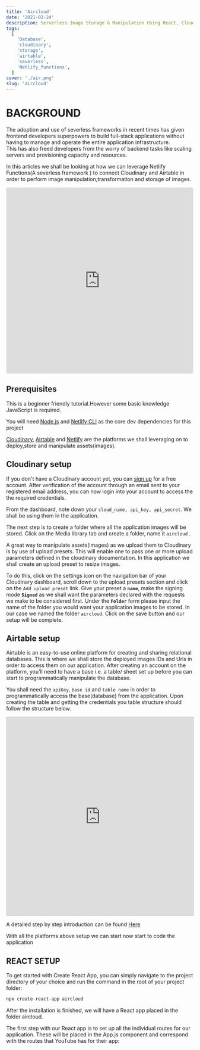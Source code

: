 ```yaml
---
title: 'Aircloud'
date: '2021-02-24'
description: Serverless Image Storage & Manipulation Using React, Cloudinary,    Airtable & Netlify functions.
tags:
  [
    'Database',
    'cloudinary',
    'storage',
    'airtable',
    'severless',
    'Netlify_functions',
  ]
cover: './air.png'
slug: 'aircloud'
---
```


# <b>BACKGROUND</b>

The adoption and use of severless frameworks in recent times has given frontend developers superpowers to build full-stack applications without having to manage and operate the entire application infrastructure.</br>
This has also freed developers from the worry of backend tasks like scaling servers and provisioning capacity and resources.

In this articles we shall be looking at how we can leverage Netlify
Functions(A severless framework ) to connect Cloudinary and Airtable in order to perform image manipulation,transformation and storage of images.

<iframe src="https://codesandbox.io/embed/aircloud-el3wv?fontsize=14&hidenavigation=1&theme=dark"style="width:100%; height:500px; border:0; border-radius: 4px; overflow:hidden;" title="aircloud"allow="accelerometer; ambient-light-sensor; camera; encrypted-media; geolocation; gyroscope; hid; microphone; midi; payment; usb; vr; xr-spatial-tracking"sandbox="allow-forms allow-modals allow-popups allow-presentation allow-same-origin allow-scripts"></iframe>

## Prerequisites

This is a beginner friendly tutorial.However some basic knowledge JavaScript is required.

You will need [Node.js](https://nodejs.org/en/) and [Netlify CLI](https://docs.netlify.com/cli/get-started/) as the core dev dependencies for this project

[Cloudinary](https://cloudinary.com/), [Airtable](https://airtable.com/) and [Netlify](https://www.netlify.com) are the platforms we shall leveraging on to deploy,store and manipulate assets(images).

## Cloudinary setup

If you don't have a Cloudinary account yet, you can [sign up](https://cloudinary.com/signup) for a free account. After verification of the account through an email sent to your registered email address, you can now login into your account to access the the required credentials.

From the dashboard, note down your `cloud_name, api_key, api_secret`. We shall be using them in the application.

The next step is to create a folder where all the application images will be stored. Click on the Media library tab and create a folder, name it `aircloud` .

A great way to manipulate assets(images) as we upload them to Cloudinary is by use of upload presets. This will enable one to pass one or more upload parameters defined in the cloudinary documentation. In this application we shall create an upload preset to resize images.

To do this, click on the settings icon on the navigation bar of your Cloudinary dashboard, scroll down to the upload presets section and click on the `Add upload preset` link. Give your preset a <b>`name`</b>, make the signing mode <b>`Signed`</b> as we shall want the parameters declared with the requests we make to be considered first. Under the <b>`Folder`</b> form please input the name of the folder you would want your application images to be stored. In our case we named the folder `aircloud`. Click on the save button and our setup will be complete.

## Airtable setup

Airtable is an easy-to-use online platform for creating and sharing relational databases. This is where we shall store the deployed images IDs and Urls in order to access them on our application. After creating an account on the platform, you’ll need to have a base i.e. a table/ sheet set up before you can start to programmatically manipulate the database.

You shall need the `apiKey`, `base id` and `table name` in order to programmatically access the base(database) from the application.
Upon creating the table and getting the credentials you table structure should follow the structure below.

 <iframe class="airtable-embed" src="https://airtable.com/embed/shr3pOyZrmmHZPwEy?backgroundColor=purple&viewControls=on" frameborder="0" onmousewheel="" width="100%" height="533" style="background: transparent; border: 1px solid #ccc;"></iframe>

A detailed step by step introduction can be found [Here](https://musebecodes.dev/airtable)

With all the platforms above setup we can start now start to code the application

## REACT SETUP

To get started with Create React App, you can simply navigate to the project directory of your choice and run the command in the root of your project folder:

```js
npx create-react-app aircloud
```

After the installation is finished, we will have a React app placed in the folder aircloud.

The first step with our React app is to set up all the individual routes for our application. These will be placed in the App.js component and correspond with the routes that YouTube has for their app:
